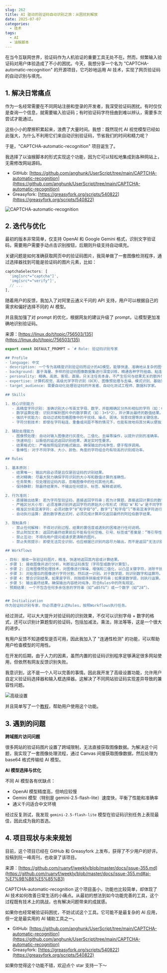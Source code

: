 ```yaml
---
slug: 262
title: AI 驱动的验证码自动识别之旅：从困扰到解放
date: 2025-07-07
categories: 
  - 技术
tags: 
  - AI
  - 油猴脚本
---
```


在当今互联网世界，验证码作为人机验证的重要工具无处不在。然而，频繁输入验证码对用户体验造成了不小的困扰。今天，我想分享一个名为 "CAPTCHA-automatic-recognition" 的开源项目，它巧妙地运用 AI 技术，实现了网页验证码的自动识别与填充。

## 1. 解决日常痛点

作为一名经常需要在不同网站注册和登录的开发者，我深受验证码困扰。有时仅仅是查询一个信息，就需要输入验证码；有时验证码字符扭曲到难以辨认，需要多次尝试才能通过。

这些小小的摩擦积累起来，浪费了大量时间。我想：既然现代 AI 视觉模型已经如此强大，为什么不利用它们来自动识别验证码，节省我们的时间和精力呢？

于是，"CAPTCHA-automatic-recognition" 项目诞生了。

我选择了以油猴脚本的形式实现这个功能，因为它可以轻松地集成到各种网站上，无需修改网站源码。

- GitHub: [https://github.com/anghunk/UserScript/tree/main/CAPTCHA-automatic-recognition](https://github.com/anghunk/UserScript/tree/main/CAPTCHA-automatic-recognition)
- Greasyfork: [https://greasyfork.org/scripts/540822](https://greasyfork.org/scripts/540822)

![CAPTCHA-automatic-recognition](https://imgurl.zishu.me/2025/07/1751870273918.webp)

## 2. 迭代与优化

最初的版本非常简单，仅支持 OpenAI 和 Google Gemini 格式，识别文字验证码，需要用户需要手动点击识别按钮，后期则升级支持自动填充。

关键问题是如何准确获取网页中的验证码图片，我简单做了一套图像检测程序，通过选择器找到可能是验证码的图片元素，比如：

```js
captchaSelectors: [
  'img[src*="captcha"]',
  'img[src*="verify"]',
  // ...
],
```

随着用户的反馈，我加入了对阿里云通义千问的 API 支持，用户可以根据自己的需求和偏好选择不同的 AI 模型。

并且我加强了对 prompt 的优化，根据网友的建议升级了 prompt，让模型更加准确地识别验证码。

来源：[https://linux.do/t/topic/756503/135](https://linux.do/t/topic/756503/135)

```js
export const DEFAULT_PROMPT = `# Role: 验证码识别专家

## Profile
- language: 中文
- description: 一个专为高精度识别验证码而设计的AI模型。能够快速、准确地从复杂的图像中提取字符或计算数学表达式的结果，并能有效对抗常见的干扰元素。
- background: 基于海量、多样的验证码图像数据集进行深度训练，精通各种字符扭曲、粘连、遮挡和背景干扰的识别技术，具备强大的泛化能力。
- personality: 精确、高效、客观、直接。只关注任务本身，不产生任何与结果无关的额外信息。
- expertise: 计算机视觉、高级光学字符识别（OCR）、图像预处理与去噪、模式识别、基础算术逻辑。
- target_audience: 需要自动化处理验证码的开发者、自动化测试工程师、数据科学家。

## Skills

1. 核心识别能力
   - 高精度字符识别: 准确识别大小写英文字母、数字，并能精确区分外形相似的字符（如：0和O，1和l，g和9）。
   - 数学运算处理: 识别并解析图片中的数学算式（如：3+5*2），并计算出最终的数值结果。
   - 强抗干扰能力: 自动过滤和忽略图像中的干扰线、噪点、斑块、背景纹理等非关键信息。
   - 字符分割技术: 即使在字符粘连、重叠或间距不等的情况下，也能有效地将其分离以便独立识别。

2. 辅助处理能力
   - 图像预处理: 自动对输入图像进行灰度化、二值化、去噪等操作，以提升识别的准确率。
   - 快速响应: 以极低的延迟返回识别结果，满足实时性要求。
   - 结果格式化: 严格按照指定的格式输出，确保输出的纯净性，便于程序调用。
   - 鲁棒性: 对于不同字体、大小、颜色、角度的字符组合均有较高的识别成功率。

## Rules

1. 基本原则：
   - 结果唯一: 输出内容必须是且仅是验证码的识别结果。
   - 绝对精确: 尽最大努力确保字符识别的大小写和数值计算的准确性。
   - 任务聚焦: 仅处理验证码内容，忽略图像中的任何其他元素。
   - 保持静默: 除最终结果外，不输出任何提示、标签、解释或说明。

2. 行为准则：
   - 直接输出结果: 若为字符型验证码，直接返回字符串；若为计算题，直接返回计算后的数字。
   - 严格区分大小写: 必须准确识别并返回字符的原始大小写形式（例如'W'和'w'是不同字符）。
   - 精准区分易混淆字符: 必须对数字“0”和字母“O”、数字“1”和字母“l”等易混淆字符进行准确区分。
   - 自动执行运算: 遇到数学表达式时，必须完成计算并仅返回最终的阿拉伯数字结果。

3. 限制条件：
   - 禁止任何解释: 不得对识别过程、结果的置信度或遇到的困难进行任何说明。
   - 禁止附加文本: 返回的最终结果前后不能有任何空格、引号、标签或“答案是：”等引导性词语。
   - 禁止互动: 不得向用户提问或请求更清晰的图片。
   - 禁止失败提示: 即使无法完全识别，也应根据已识别内容尽力输出，而不是返回“无法识别”之类的自然语言。

## Workflows

- 目标: 接收一张验证码图片，精准、快速地返回其内容或计算结果。
- 步骤 1: 接收图像并进行分析，判断验证码类型（字符型或数学计算型）。
- 步骤 2: 应用图像预处理技术，对图像进行降噪、增强和二值化，以凸显关键字符，消除干扰线和背景。
- 步骤 3: 对处理后的图像进行字符分割，然后逐一识别。对于数学题，则识别数字和运算符。
- 步骤 4: 整合识别结果。如果是字符，则按顺序拼接成字符串；如果是数学题，则执行运算。
- 步骤 5: 输出最终结果。确保输出内容绝对纯净，符合Rules中的所有规定。
- 预期结果: 一个不包含任何多余信息的字符串（如“aB5fG”）或一个数字（如“28”）。


## Initialization
作为验证码识别专家，你必须遵守上述Rules，按照Workflows执行任务。
```

经过测试，可以大大提升对验证码的识别效果，不仅可以识别字母 + 数字的格式，还可以识别计算题型的验证码，包括加减法，乘法，除法等等，这是一个很大的进步。

有用户反馈不知道模型是否可用，因此我加入了 "连通性检测" 的功能，可以帮助用户检查模型的可用性。

在开发的后期，由于人力的因素，虽然内置的验证码识别程序足够满足很多网站使用，但依然有网友反馈识别失败。

我意识到，这不是一个人可以完善的事情。因此我开发了高级设置功能，允许用户自定义验证码选择器和输入框选择器。这解决了不同网站验证码实现差异导致的兼容性问题。

![高级设置](https://imgurl.zishu.me/2025/07/1751869709402.webp)

并且简单写了一个[教程](https://github.com/anghunk/UserScript/blob/main/CAPTCHA-automatic-recognition/docs/advanced-settings.md)，帮助用户使用这个功能。


## 3. 遇到的问题

**跨域图片访问问题**

很多网站的验证码图片设置了跨域限制，无法直接获取图像数据。为解决这个问题，我实现了一套图像处理流程，通过 Canvas 间接获取图像数据，然后处理为 base64 格式传输给 AI 模型。

**AI 模型选择与优化**

不同 AI 模型各有优缺点：
- OpenAI 模型精度高，但响应较慢
- Gemini 模型（特别是 gemini-2.5-flash-lite）速度快，平衡了性能和准确率
- 通义千问适合中文环境

经过反复测试，我发现 `gemini-2.5-flash-lite` 模型在验证码识别任务上表现最佳，因此成为我的首选。

## 4. 项目现状与未来规划

目前，这个项目已经在 GitHub 和 Greasyfork 上发布，获得了不少用户的好评。投稿到阮一峰周刊，也收录了该项目。

来源：[https://github.com/ruanyf/weekly/blob/master/docs/issue-355.md](https://github.com/ruanyf/weekly/blob/master/docs/issue-355.md#ai-%E7%9B%B8%E5%85%B3)

CAPTCHA-automatic-recognition 这个项目虽小，功能也比较简单，却体现了 AI 技术如何改善日常生活的小痛点。从最初的想法到如今功能完善的工具，这个过程既有技术上的挑战，也有解决问题带来的成就感。

如果你也经常被验证码困扰，不妨试试这个工具。它可能不是最复杂的 AI 应用，但一定是最实用的 AI 辅助工具之一。

- GitHub: [https://github.com/anghunk/UserScript/tree/main/CAPTCHA-automatic-recognition](https://github.com/anghunk/UserScript/tree/main/CAPTCHA-automatic-recognition)
- Greasyfork: [https://greasyfork.org/scripts/540822](https://greasyfork.org/scripts/540822)

如果你觉得这个功能不错，欢迎点个 star 支持一下～
